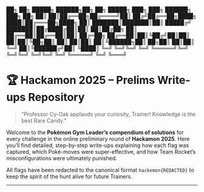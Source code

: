 
██╗  ██╗ █████╗  ██████╗██╗  ██╗ █████╗ ███╗   ███╗ ██████╗ ███╗   ██╗
██║  ██║██╔══██╗██╔════╝██║ ██╔╝██╔══██╗████╗ ████║██╔═══██╗████╗  ██║
███████║███████║██║     █████╔╝ ███████║██╔████╔██║██║   ██║██╔██╗ ██║
██╔══██║██╔══██║██║     ██╔═██╗ ██╔══██║██║╚██╔╝██║██║   ██║██║╚██╗██║
██║  ██║██║  ██║╚██████╗██║  ██╗██║  ██║██║ ╚═╝ ██║╚██████╔╝██║ ╚████║
╚═╝  ╚═╝╚═╝  ╚═╝ ╚═════╝╚═╝  ╚═╝╚═╝  ╚═╝╚═╝     ╚═╝ ╚═════╝ ╚═╝  ╚═══╝


# 🏆 Hackamon 2025 – Prelims Write-ups Repository
> “Professor Cy-Oak applauds your curiosity, Trainer!
> Knowledge is the best Rare Candy.”

Welcome to the **Pokémon Gym Leader’s compendium of solutions** for every challenge in the online preliminary round of **Hackamon 2025**.
Here you’ll find detailed, step-by-step write-ups explaining how each flag was captured, which Poké-moves were super-effective, and how Team Rocket’s misconfigurations were ultimately punished.

All flags have been redacted to the canonical format `hackemon{REDACTED}` to keep the spirit of the hunt alive for future Trainers.

---

